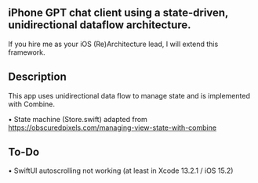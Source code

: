 ## iPhone GPT chat client using a state-driven, unidirectional dataflow architecture.
  If you hire me as your iOS (Re)Architecture lead, I will extend this framework.

## Description

This app uses unidirectional data flow to manage state and is implemented with Combine.

• State machine (Store.swift) adapted from https://obscuredpixels.com/managing-view-state-with-combine

## To-Do

• SwiftUI autoscrolling not working (at least in Xcode 13.2.1 / iOS 15.2)


